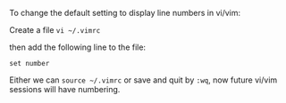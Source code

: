 To change the default setting to display line numbers in vi/vim:

Create a file `vi ~/.vimrc`

then add the following line to the file:

`set number`

Either we can `source ~/.vimrc` or save and quit by `:wq`, now future vi/vim sessions will have numbering.
